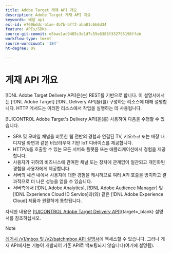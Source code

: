 ```yaml
---
title: Adobe Target 게재 API 개요
description: Adobe Target 게재 API 개요
keywords: 배달 api
exl-id: e760bddc-b1ae-4b7b-bff2-aba81c6b6d34
feature: APIs/SDKs
source-git-commit: e5bae1ac9485c3e1d7c55e6386f332755196ffab
workflow-type: tm+mt
source-wordcount: '184'
ht-degree: 0%

---
```


# 게재 API 개요

[!DNL Adobe Target Delivery API]은(는) REST를 기반으로 합니다. 이 설명서에서는 [!DNL Adobe Target] [!DNL Delivery API]을(를) 구성하는 리소스에 대해 설명합니다. HTTP 메서드는 이러한 리소스에서 작업을 실행하는 데 사용됩니다.

[!UICONTROL Adobe Target's Delivery API]을(를) 사용하여 다음을 수행할 수 있습니다.

* SPA 및 모바일 채널을 비롯한 웹 전반의 경험과 연결된 TV, 키오스크 또는 매장 내 디지털 화면과 같은 비브라우저 기반 IoT 디바이스를 제공합니다.
* HTTP/s를 호출할 수 있는 모든 서버측 플랫폼 또는 애플리케이션에서 경험을 제공합니다.
* 사용자가 귀하의 비즈니스에 관여한 채널 또는 장치에 관계없이 일관되고 개인화된 경험을 사용자에게 제공합니다.
* 서버의 세션 내에서 사용자에 대한 경험을 캐시하므로 여러 API 호출을 방지하고 결과적으로 더 나은 성능을 얻을 수 있습니다.
* 서버측에서 [!DNL Adobe Analytics], [!DNL Adobe Audience Manager] 및 [!DNL Experience Cloud ID Service]과(와) 같은 [!DNL Adobe Experience Cloud] 제품과 원활하게 통합됩니다.

자세한 내용은 [[!UICONTROL Adobe Target Delivery API]](https://developer.adobe.com/target/implement/delivery-api/){target=_blank} 설명서를 참조하십시오.

>[!NOTE]
>
>[레거시 /v1/mbox 및 /v2/batchmbox API 설명서](https://developers.adobetarget.com/api/legacy-api/index.html)에 액세스할 수 있습니다. 그러나 게재 API에서는 기능이 개발되어 기존 API로 백포팅되지 않습니다(여기에 설명됨).
